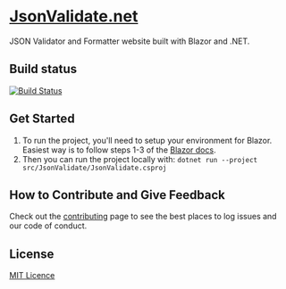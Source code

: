 [JsonValidate.net](https://jsonvalidate.net)
============

JSON Validator and Formatter website built with Blazor and .NET.

## Build status
[![Build Status](https://dev.azure.com/marcusturewicz/jsonvalidate.net/_apis/build/status/marcusturewicz.jsonvalidate.net?branchName=master)](https://dev.azure.com/marcusturewicz/jsonvalidate.net/_build/latest?definitionId=3&branchName=master)

## Get Started

1. To run the project, you'll need to setup your environment for Blazor. Easiest way is to follow steps 1-3 of the [Blazor docs](https://docs.microsoft.com/en-gb/aspnet/core/blazor/get-started?view=aspnetcore-3.0).
2. Then you can run the project locally with:
`dotnet run --project src/JsonValidate/JsonValidate.csproj`

## How to Contribute and Give Feedback

Check out the [contributing](CONTRIBUTING.md) page to see the best places to log issues and our code of conduct.

## License

[MIT Licence](LICENSE)

